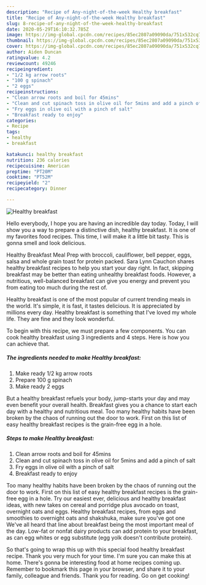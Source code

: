 ```yaml
---
description: "Recipe of Any-night-of-the-week Healthy breakfast"
title: "Recipe of Any-night-of-the-week Healthy breakfast"
slug: 8-recipe-of-any-night-of-the-week-healthy-breakfast
date: 2020-05-29T16:10:32.785Z
image: https://img-global.cpcdn.com/recipes/85ec2807a09090da/751x532cq70/healthy-breakfast-recipe-main-photo.jpg
thumbnail: https://img-global.cpcdn.com/recipes/85ec2807a09090da/751x532cq70/healthy-breakfast-recipe-main-photo.jpg
cover: https://img-global.cpcdn.com/recipes/85ec2807a09090da/751x532cq70/healthy-breakfast-recipe-main-photo.jpg
author: Aiden Duncan
ratingvalue: 4.2
reviewcount: 49246
recipeingredient:
- "1/2 kg arrow roots"
- "100 g spinach"
- "2 eggs"
recipeinstructions:
- "Clean arrow roots and boil for 45mins"
- "Clean and cut spinach toss in olive oil for 5mins and add a pinch of salt"
- "Fry eggs in olive oil with a pinch of salt"
- "Breakfast ready to enjoy"
categories:
- Recipe
tags:
- healthy
- breakfast

katakunci: healthy breakfast 
nutrition: 236 calories
recipecuisine: American
preptime: "PT20M"
cooktime: "PT52M"
recipeyield: "2"
recipecategory: Dinner

---
```



![Healthy breakfast](https://img-global.cpcdn.com/recipes/85ec2807a09090da/751x532cq70/healthy-breakfast-recipe-main-photo.jpg)

Hello everybody, I hope you are having an incredible day today. Today, I will show you a way to prepare a distinctive dish, healthy breakfast. It is one of my favorites food recipes. This time, I will make it a little bit tasty. This is gonna smell and look delicious.

Healthy Breakfast Meal Prep with broccoli, cauliflower, bell pepper, eggs, salsa and whole grain toast for protein packed. Sara Lynn Cauchon shares healthy breakfast recipes to help you start your day right. In fact, skipping breakfast may be better than eating unhealthy breakfast foods. However, a nutritious, well-balanced breakfast can give you energy and prevent you from eating too much during the rest of.

Healthy breakfast is one of the most popular of current trending meals in the world. It's simple, it is fast, it tastes delicious. It is appreciated by millions every day. Healthy breakfast is something that I've loved my whole life. They are fine and they look wonderful.


To begin with this recipe, we must prepare a few components. You can cook healthy breakfast using 3 ingredients and 4 steps. Here is how you can achieve that.

<!--inarticleads1-->

##### The ingredients needed to make Healthy breakfast:

1. Make ready 1/2 kg arrow roots
1. Prepare 100 g spinach
1. Make ready 2 eggs


But a healthy breakfast refuels your body, jump-starts your day and may even benefit your overall health. Breakfast gives you a chance to start each day with a healthy and nutritious meal. Too many healthy habits have been broken by the chaos of running out the door to work. First on this list of easy healthy breakfast recipes is the grain-free egg in a hole. 

<!--inarticleads2-->

##### Steps to make Healthy breakfast:

1. Clean arrow roots and boil for 45mins
1. Clean and cut spinach toss in olive oil for 5mins and add a pinch of salt
1. Fry eggs in olive oil with a pinch of salt
1. Breakfast ready to enjoy


Too many healthy habits have been broken by the chaos of running out the door to work. First on this list of easy healthy breakfast recipes is the grain-free egg in a hole. Try our easiest ever, delicious and healthy breakfast ideas, with new takes on cereal and porridge plus avocado on toast, overnight oats and eggs. Healthy breakfast recipes, from eggs and smoothies to overnight oats and shakshuka, make sure you&#39;ve got one We&#39;ve all heard that line about breakfast being the most important meal of the day. Low-fat or nonfat dairy products can add protein to your breakfast, as can egg whites or egg substitute (egg yolk doesn&#39;t contribute protein). 

So that's going to wrap this up with this special food healthy breakfast recipe. Thank you very much for your time. I'm sure you can make this at home. There's gonna be interesting food at home recipes coming up. Remember to bookmark this page in your browser, and share it to your family, colleague and friends. Thank you for reading. Go on get cooking!
